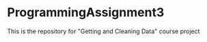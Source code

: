 ProgrammingAssignment3
======================

This is the repository for "Getting and Cleaning Data" course project
